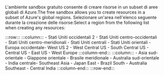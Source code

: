 <span data-ttu-id="8442f-101">L'ambiente sandbox gratuito consente di creare risorse in un subset di aree globali di Azure.</span><span class="sxs-lookup"><span data-stu-id="8442f-101">The free sandbox allows you to create resources in a subset of Azure's global regions.</span></span> <span data-ttu-id="8442f-102">Selezionare un'area nell'elenco seguente durante la creazione delle risorse:</span><span class="sxs-lookup"><span data-stu-id="8442f-102">Select a region from the following list when creating any resources:</span></span>

:::row:::
    :::column:::
        <span data-ttu-id="8442f-103">- Stati Uniti occidentali 2 - Stati Uniti centro-occidentali - Stati Uniti centro-meridionali - Stati Uniti centrali - Stati Uniti orientali - Europa occidentale</span><span class="sxs-lookup"><span data-stu-id="8442f-103">- West US 2 - West Central US - South Central US - Central US - East US - West Europe</span></span> :::column-end:::
    :::column:::
        <span data-ttu-id="8442f-104">- Asia sud-orientale - Giappone orientale - Brasile meridionale - Australia sud-orientale - India centrale</span><span class="sxs-lookup"><span data-stu-id="8442f-104">- Southeast Asia - Japan East - Brazil South - Australia Southeast - Central India</span></span> :::column-end:::
:::row-end:::